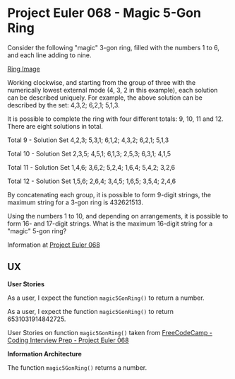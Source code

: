 # Project Euler 068 - Magic 5-Gon Ring

Consider the following &quot;magic&quot; 3-gon ring, filled with the numbers 1 to 6, and each line adding to nine.

[Ring Image](image/ring.png)

Working clockwise, and starting from the group of three with the numerically lowest external mode (4, 3, 2 in this example), each solution can be described uniquely.  For example, the above solution can be described by the set: 4,3,2; 6,2,1; 5,1,3.

It is possible to complete the ring with four different totals: 9, 10, 11 and 12.  There are eight solutions in total.

Total 9  - Solution Set 4,2,3; 5,3,1; 6,1,2; 4,3,2; 6,2,1; 5,1,3

Total 10 - Solution Set 2,3,5; 4,5,1; 6,1,3; 2,5,3; 6,3,1; 4,1,5

Total 11 - Solution Set 1,4,6; 3,6,2; 5,2,4; 1,6,4; 5,4,2; 3,2,6

Total 12 - Solution Set 1,5,6; 2,6,4; 3,4,5; 1,6,5; 3,5,4; 2,4,6

By concatenating each group, it is possible to form 9-digit strings, the maximum string for a 3-gon ring is 432621513.

Using the numbers 1 to 10, and depending on arrangements, it is possible to form 16- and 17-digit strings.  What is the maximum 16-digit string for a &quot;magic&quot; 5-gon ring?

Information at [Project Euler 068](https://projecteuler.net/problem=68)

## UX

**User Stories**

As a user, I expect the function `magic5GonRing()` to return a number.

As a user, I expect the function `magic5GonRing()` to return 6531031914842725.

User Stories on function `magic5GonRing()` taken from [FreeCodeCamp - Coding Interview Prep - Project Euler 068](https://www.freecodecamp.org/learn/coding-interview-prep/project-euler/problem-68-magic-5-gon-ring)

**Information Architecture**

The function `magic5GonRing()` returns a number.

